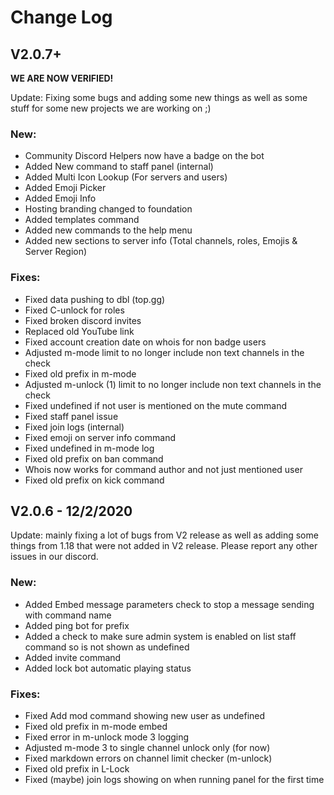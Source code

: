 # Change Log

## V2.0.7+

**WE ARE NOW VERIFIED!**

Update: Fixing some bugs and adding some new things as well as some stuff for some new projects we are working on ;\)

### New:

* Community Discord Helpers now have a badge on the bot
* Added New command to staff panel \(internal\)
* Added Multi Icon Lookup \(For servers and users\)
* Added Emoji Picker 
* Added Emoji Info 
* Hosting branding changed to foundation
* Added templates command 
* Added new commands to the help menu
* Added new sections to server info \(Total channels, roles, Emojis & Server Region\) 

### Fixes:

* Fixed data pushing to dbl \(top.gg\)
* Fixed C-unlock for roles
* Fixed broken discord invites
* Replaced old YouTube link
* Fixed account creation date on whois for non badge users
* Adjusted m-mode limit to no longer include non text channels in the check
* Fixed old prefix in m-mode
* Adjusted m-unlock \(1\) limit to no longer include non text channels in the check 
* Fixed undefined if not user is mentioned on the mute command
* Fixed staff panel issue
* Fixed join logs \(internal\)
* Fixed emoji on server info command
* Fixed undefined in m-mode log
* Fixed old prefix on ban command
* Whois now works for command author and not just mentioned user
* Fixed old prefix on kick command

## V2.0.6 - 12/2/2020

Update: mainly fixing a lot of bugs from V2 release as well as adding some things from 1.18 that were not added in V2 release. Please report any other issues in our discord.

### New:

* Added Embed message parameters check to stop a message sending with command name
* Added ping bot for prefix
* Added a check to make sure admin system is enabled on list staff command so is not shown as undefined
* Added invite command
* Added lock bot automatic playing status

### Fixes:

* Fixed Add mod command showing new user as undefined
* Fixed old prefix in m-mode embed
* Fixed error in m-unlock mode 3 logging
* Adjusted m-mode 3 to single channel unlock only \(for now\)
* Fixed markdown errors on channel limit checker \(m-unlock\)
* Fixed old prefix in L-Lock
* Fixed \(maybe\) join logs showing on when running panel for the first time


